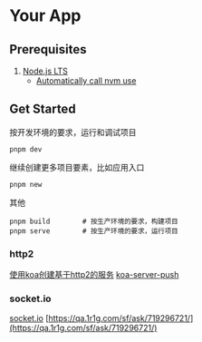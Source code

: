 # Your App

## Prerequisites

1. [Node.js LTS](https://github.com/nodejs/Release)
    * [Automatically call nvm use](https://github.com/nvm-sh/nvm#deeper-shell-integration)

## Get Started

按开发环境的要求，运行和调试项目

```
pnpm dev
```

继续创建更多项目要素，比如应用入口

```
pnpm new
```

其他

```
pnpm build        # 按生产环境的要求，构建项目
pnpm serve        # 按生产环境的要求，运行项目
```

### http2
[使用koa创建基于http2的服务](https://juejin.cn/post/7039525929558736927)
[koa-server-push](https://www.npmjs.com/package/koa-server-push)
### socket.io
[socket.io](https://github.com/socketio/socket.io)
[https://qa.1r1g.com/sf/ask/719296721/](https://qa.1r1g.com/sf/ask/719296721/)
